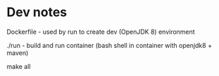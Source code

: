 # Dev notes

Dockerfile - used by run to create dev (OpenJDK 8) environment

./run - build and run container (bash shell in container with openjdk8 + maven)

make all

